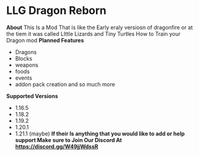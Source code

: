# LLG Dragon Reborn

**About**
This Is a Mod That is like the Early eraly versiosn of dragonfire or at the tiem it was called LIttle Lizards and Tiny Turtles How to Train your Dragon mod
**Planned Features**
- Dragons
- Blocks
- weapons
- foods
- events
- addon pack creation
and so much more 

**Supported Versions**
- 1.16.5
- 1.18.2
- 1.19.2
- 1.20.1
- 1.21.1 (maybe)
**If their Is anything that you would like to add or help support Make sure to Join Our Discord At https://discord.gg/W49jjWdssR**
